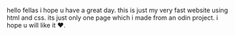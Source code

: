 hello fellas i hope u have a great day.
this is just my very fast website using html and css. its just only one page which i made from an odin project.
i hope u will like it ❤.
